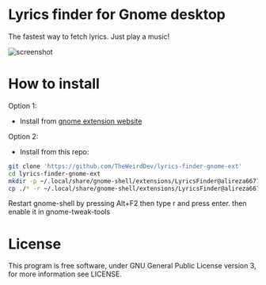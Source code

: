 # Lyrics finder for Gnome desktop

The fastest way to fetch lyrics. Just play a music!

![screenshot](https://extensions.gnome.org/extension-data/screenshots/screenshot_1383.png)

# How to install

Option 1:
* Install from [gnome extension website](https://extensions.gnome.org/extension/1383/lyrics-finder/)

Option 2:
* Install from this repo:

```bash
git clone 'https://github.com/TheWeirdDev/lyrics-finder-gnome-ext'
cd lyrics-finder-gnome-ext
mkdir -p ~/.local/share/gnome-shell/extensions/LyricsFinder@alireza6677.gmail.com
cp ./* -r ~/.local/share/gnome-shell/extensions/LyricsFinder@alireza6677.gmail.com/

```
Restart gnome-shell by pressing Alt+F2 then type r and press enter.
then enable it in gnome-tweak-tools

# License
This program is free software, under GNU General Public License version 3, for more information see LICENSE.
